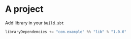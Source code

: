 # A project

Add library in your `build.sbt`

```scala
libraryDependencies += "com.example" %% "lib" % "1.0.0"
```
